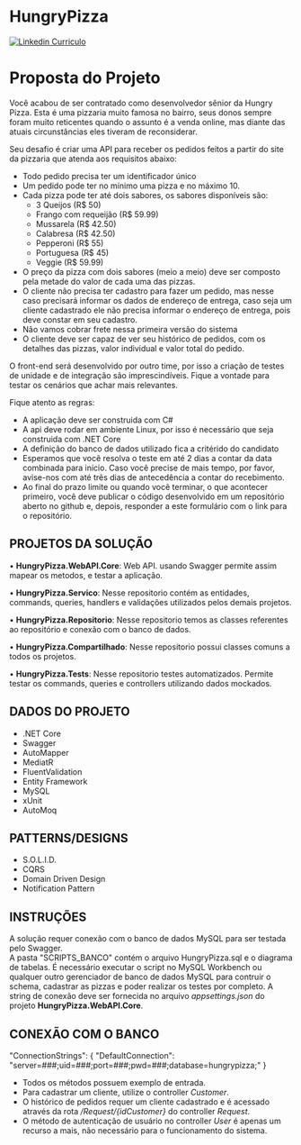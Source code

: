 # HungryPizza
[![Linkedin Curriculo](https://media-exp1.licdn.com/dms/image/C5103AQGwXd9y90NIHw/profile-displayphoto-shrink_200_200/0?e=1608768000&v=beta&t=wHp5bbA1Lkg0R47ITLflhQvpDLRlvsTI5EqRls362kI)](https://www.linkedin.com/in/cassioguilhermy/)

# Proposta do Projeto

Você acabou de ser contratado como desenvolvedor sênior da Hungry Pizza. Esta é uma pizzaria muito famosa no bairro, seus donos sempre foram muito reticentes quando o assunto é a venda online, mas diante das atuais circunstâncias eles tiveram de reconsiderar. 

Seu desafio é criar uma API para receber os pedidos feitos a partir do site da pizzaria que atenda aos requisitos abaixo:

- Todo pedido precisa ter um identificador único
- Um pedido pode ter no mínimo uma pizza e no máximo 10.
- Cada pizza pode ter até dois sabores, os sabores disponíveis são:
	 - 3 Queijos (R$ 50)
	 - Frango com requeijão (R$ 59.99)
	 - Mussarela (R$ 42.50)
	 - Calabresa (R$ 42.50)
	 - Pepperoni (R$ 55)
	 - Portuguesa (R$ 45)
	 - Veggie (R$ 59.99)
- O preço da pizza com dois sabores (meio a meio) deve ser composto pela metade do valor de cada uma das pizzas.
- O cliente não precisa ter cadastro para fazer um pedido, mas nesse caso precisará informar os dados de endereço de entrega, caso seja um cliente cadastrado ele não precisa informar o endereço de entrega, pois deve constar em seu cadastro.
- Não vamos cobrar frete nessa primeira versão do sistema
- O cliente deve ser capaz de ver seu histórico de pedidos, com os detalhes das pizzas, valor individual e valor total do pedido.

O front-end será desenvolvido por outro time, por isso a criação de testes de unidade e de integração são imprescindíveis. Fique a vontade para testar os cenários que achar mais relevantes.

Fique atento as regras:
- A aplicação deve ser construida com C#
- A api deve rodar em ambiente Linux, por isso é necessário que seja construida com .NET Core
- A definição do banco de dados utilizado fica a critérido do candidato
- Esperamos que você resolva o teste em até 2 dias a contar da data combinada para início. Caso você precise de mais tempo, por favor, avise-nos com até três dias de antecedência a contar do recebimento.
- Ao final do prazo limite ou quando você terminar, o que acontecer primeiro, você deve publicar o código desenvolvido em um repositório aberto no github e, depois, responder a este formulário com o link para o repositório.

## PROJETOS DA SOLUÇÃO

• **HungryPizza.WebAPI.Core**: Web API. usando Swagger permite assim mapear os metodos, e testar a aplicação.

• **HungryPizza.Servico**: Nesse repositorio contém as entidades, commands, queries, handlers e validações utilizados pelos demais projetos.

• **HungryPizza.Repositorio**: Nesse repositorio temos as classes referentes ao repositório e conexão com o banco de dados.

• **HungryPizza.Compartilhado**: Nesse repositorio possui classes comuns a todos os projetos.

• **HungryPizza.Tests**: Nesse repositorio testes automatizados. Permite testar os commands, queries e controllers utilizando dados mockados.

## DADOS DO PROJETO

- .NET Core 
- Swagger
- AutoMapper
- MediatR
- FluentValidation
- Entity Framework
- MySQL
- xUnit
- AutoMoq

## PATTERNS/DESIGNS

- S.O.L.I.D.
- CQRS
- Domain Driven Design
- Notification Pattern

## INSTRUÇÕES

A solução requer conexão com o banco de dados MySQL para ser testada pelo Swagger.  
A pasta "SCRIPTS_BANCO" contém o arquivo HungryPizza.sql e o diagrama de tabelas. É necessário executar o script no MySQL Workbench ou qualquer outro gerenciador de banco de dados MySQL para contruir o schema, cadastrar as pizzas e poder realizar os testes por completo.
A string de conexão deve ser fornecida no arquivo _appsettings.json_ do projeto **HungryPizza.WebAPI.Core**.

## CONEXÃO COM O BANCO

"ConnectionStrings": {
    "DefaultConnection": "server=###;uid=###;port=###;pwd=###;database=hungrypizza;"
}

- Todos os métodos possuem exemplo de entrada.  
- Para cadastrar um cliente, utilize o controller _Customer_.  
- O histórico de pedidos requer um cliente cadastrado e é acessado através da rota _/Request/{idCustomer}_ do controller _Request_.  
- O método de autenticação de usuário no controller _User_ é apenas um recurso a mais, não necessário para o funcionamento do sistema.
